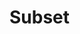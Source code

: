 # Subset

<include repo_url="https://github.com/foliant-docs/foliantcontrib.subset.git" path="README.md" sethead="2" nohead="true"></include>
